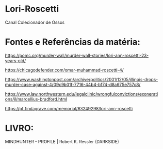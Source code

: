 # Lori-Roscetti
Canal Colecionador de Ossos

# Fontes e Referências da matéria:

https://pomc.org/murder-wall/murder-wall-stories/lori-ann-roscetti-23-years-old/

https://chicagodefender.com/omar-muhammad-roscetti-4/

https://www.washingtonpost.com/archive/politics/2001/12/05/illinois-drops-murder-case-against-4/09c9b01f-7716-44b4-b174-d8a675e757c8/

https://www.law.northwestern.edu/legalclinic/wrongfulconvictions/exonerations/il/marcellius-bradford.html

https://pt.findagrave.com/memorial/83249298/lori-ann-roscetti


# LIVRO: 

MINDHUNTER - PROFILE | Robert K. Ressler (DARKSIDE) 
